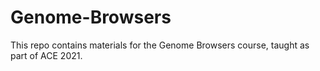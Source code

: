 # Genome-Browsers
This repo contains materials for the Genome Browsers course, taught as part of ACE 2021.
